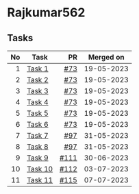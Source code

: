 # Rajkumar562

## Tasks

| No | Task | PR | Merged on |
| -: | ---- | -: | :-------: |
| 1 | [Task 1](task1.html) | [#73](https://github.com/CC-BHU/web-development/pull/73) | 19-05-2023 |
| 2 | [Task 2](task2.html) | [#73](https://github.com/CC-BHU/web-development/pull/73) | 19-05-2023 |
| 3 | [Task 3](task3.html) | [#73](https://github.com/CC-BHU/web-development/pull/73) | 19-05-2023 |
| 4 | [Task 4](task4.html) | [#73](https://github.com/CC-BHU/web-development/pull/73) | 19-05-2023 |
| 5 | [Task 5](task5.html) | [#73](https://github.com/CC-BHU/web-development/pull/73) | 19-05-2023 |
| 6 | [Task 6](task6.html) | [#73](https://github.com/CC-BHU/web-development/pull/73) | 19-05-2023 |
| 7 | [Task 7](task7.html) | [#97](https://github.com/CC-BHU/web-development/pull/97) | 31-05-2023 |
| 8 | [Task 8](task8.html) | [#97](https://github.com/CC-BHU/web-development/pull/97) | 31-05-2023 |
| 9 | [Task 9](task9.html) | [#111](https://github.com/CC-BHU/web-development/pull/111) | 30-06-2023 |
| 10 | [Task 10](task10.html) | [#112](https://github.com/CC-BHU/web-development/pull/112) | 03-07-2023 |
| 11 | [Task 11](task11.html) | [#115](https://github.com/CC-BHU/web-development/pull/115) | 07-07-2023 |
